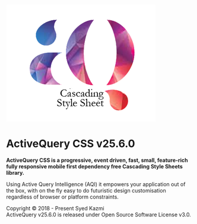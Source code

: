![ActiveQuery.CSS](aqcss.png)
# ActiveQuery CSS v25.6.0
**ActiveQuery CSS is a progressive, event driven, fast, small, feature-rich fully responsive mobile first dependency free Cascading Style Sheets library.** 

Using Active Query Intelligence (AQI) it empowers your application out of the box, with on the fly easy to do futuristic design customisation regardless of browser or platform constraints.  

Copyright © 2018 - Present Syed Kazmi<br>
ActiveQuery v25.6.0 is released under Open Source Software License v3.0.
